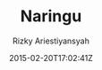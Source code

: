 ---
title: "Naringu"
github: https://github.com/ariestiyansyah/naringu
demo: http://naringu.oonlab.com
author: Rizky Ariestiyansyah

ssg:
  - Jekyll
cms:
  - No Cms
date: 2015-02-20T17:02:41Z
github_branch: master
description: "Naringu is jekyll dark theme"
stale: false
---